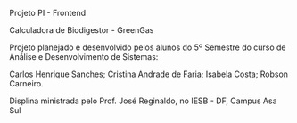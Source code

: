 Projeto PI - Frontend

Calculadora de Biodigestor - GreenGas

Projeto planejado e desenvolvido pelos alunos do 5º Semestre do curso de Análise e Desenvolvimento de Sistemas:

Carlos Henrique Sanches;
Cristina Andrade de Faria;
Isabela Costa;
Robson Carneiro.

Displina ministrada pelo Prof. José Reginaldo, no IESB - DF, Campus Asa Sul

